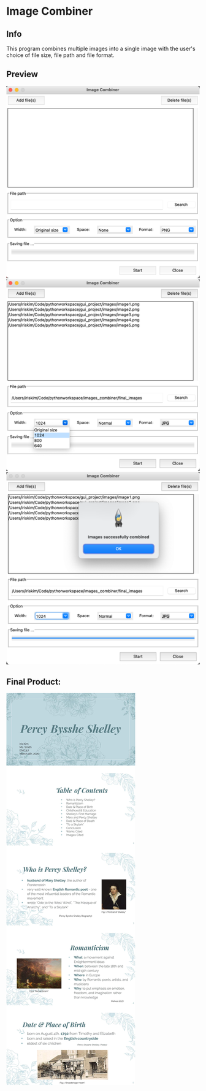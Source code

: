 # Image Combiner

## Info
This program combines multiple images into a single image with the user's choice of file size, file path and file format. 

## Preview
<img src="images_combiner/images/preview1.png">
<img src="images_combiner/images/preview2.png">
<img src="images_combiner/images/preview3.png">

## Final Product:
<img src="images_combiner/images/final_photo.jpg">

